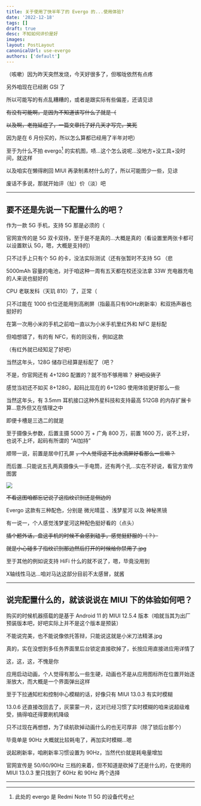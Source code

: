 ```yaml
---
title: 关于使用了快半年了的 Evergo 的...使用体验?
date: '2022-12-18'
tags: []
draft: true
desc: 不知如何评价是好
images:
layout: PostLayout
canonicalUrl: use-evergo
authors: ['default']
---
```


（咳嗽）因为昨天突然发烧，今天好很多了，但喉咙依然有点疼

另外咱现在已经刷 GSI 了

所以可能写的有点乱糟糟的，或者是跟实际有些偏差，还请见谅

~~有没有可能啊，是因为不知道该写什么了就是（~~

~~以及啊，老拖延症了，一篇文章托了好几天才写完，笑死~~

因为是在 6 月份买的，所以怎么算都已经用了半年对吧）

至于为什么不拍 evergo[^1] 的实机图，啧...这个怎么说呢...没地方+没工具+没时间，就这样

以及咱实在懒得刷回 MIUI 再录制素材什么的了，所以可能图少一些，见谅

废话不多说，那就开始评（扯）价（淡）吧

---

## 要不还是先说一下配置什么的吧？

作为一款 5G 手机，支持 5G 那是必须的（

官网宣传的是 5G 双卡双待，至于是不是真的...大概是真的（看设置里两张卡都可以设置默认 5G，嗯，大概是支持的）

只不过手上只有个 5G 的卡，没法实际测试（还有张暂时不支持 5G （悲

5000mAh 容量的电池，对于咱这种一周有五天都在校还没法拿 33W 充电器充电的人来说也挺好的

CPU 老联发科（天玑 810）了，正常（

只不过能在 1000 价位还能用到高刷屏（指最高只有90Hz刷新率）和双扬声器也挺好的

在第一次用小米的手机之前咱一直以为小米手机里红外和 NFC 是标配

但咱想错了，有的有 NFC，有的则没有，例如这款

（有红外就已经知足了好吧）

当然这年头，128G 储存已经算是标配了（吧？

不是，你官网还有 4+128G 配置的？就不怕不够用嘛？ ~~好吧没货了~~

感觉当初还不如买 8+128G，起码比现在的 6+128G 使用体验更好那么一些

当然这年头，有 3.5mm 耳机接口这种外星科技和支持最高 512GB 的内存扩展卡算...意外但又在情理之中

即便卡槽是三选二的就是

至于摄像头参数，后置主摄 5000 万 + 广角 800 万，前置 1600 万，说不上好，也说不上坏，起码有所谓的 “AI加持”

顺带一说，前置是居中打孔屏 ~~，个人觉得这不比水滴屏好看那么一些嘛？~~

而后置...只能说五孔两真摄像头一手电筒，还有两个孔...实在不好说，看官方宣传图罢

![](/static/blog/use-evergo/evergo-mi.com.png)

~~不看这图咱都忘记说了这指纹识别还是侧边的~~

Evergo 这款有三种配色，分别是 微光晴蓝 、浅梦星河 以及 神秘黑镜

有一说一，个人感觉浅梦星河这种配色挺好看的（点头）

~~插个题外话，盘这手机的时候不会感到磕手，感觉挺舒服的（？）~~

~~就是小心碰多了指纹识别那边然后打开的时候给你禁用了.jpg~~

至于其他的例如说支持 HiFi 什么的就不说了，嗯，毕竟没用到

X轴线性马达...咱对马达这部分目前不太感冒，就酱    

---

## 说完配置什么的，就该说说在 MIUI 下的体验如何吧？

购买的时候机器搭载的是基于 Android 11 的 MIUI 12.5.4 版本（咱就当其为出厂预装版本吧，好吧实际上并不是这个版本是预装）

不能说完美，也不能说像依托答辩，只能说这就是小米刀法精湛.jpg

真的，实在没想到多任务界面里后台锁定直接砍掉了，长按应用直接进应用详情了

这，这，这，不愧是你

应用启动动画，个人觉得有那么一些生硬，动画也不是从应用图标所在位置开始逐渐放大，而大概是一个界面弹出这样

至于下拉通知栏和控制中心模糊的话，好像只有 MIUI 13.0.3 有实时模糊

13.0.6 还直接改回去了，灰蒙蒙一片，这对已经习惯了实时模糊的咱来说超级难受，搞得咱还得要刷机降级

只不过现在再想想，为了续航砍掉动画什么的也无可厚非（除了锁后台那个）

毕竟单是 90Hz 大概就比较耗电了，再加实时模糊...嗯

说起刷新率，咱刷新率习惯设置为 90Hz，当然代价就是耗电量增加

官网宣传是 50/60/90Hz 三档的来着，但不知道是砍掉了还是什么的，在使用的 MIUI 13.0.3 里只找到了 60Hz 和 90Hz 两个选择

---

[^1]:此处的 evergo 是 Redmi Note 11 5G 的设备代号